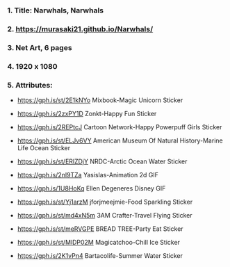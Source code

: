### 1. Title: Narwhals, Narwhals
### 2. https://murasaki21.github.io/Narwhals/
### 3. Net Art, 6 pages
### 4. 1920 x 1080
### 5. Attributes:
* https://gph.is/st/2E1kNYo
Mixbook-Magic Unicorn Sticker

* https://gph.is/2zxPY1D
Zonkt-Happy Fun Sticker

* https://gph.is/2REPtcJ
Cartoon Network-Happy Powerpuff Girls Sticker

* https://gph.is/st/ELJv6VY
American Museum Of Natural History-Marine Life Ocean Sticker

* https://gph.is/st/ERlZDjY
NRDC-Arctic Ocean Water Sticker

* https://gph.is/2nl9TZa
Yasislas-Animation 2d GIF

* https://gph.is/1U8HoKq
Ellen Degeneres Disney GIF

* https://gph.is/st/Yj1arzM
jforjmeejmie-Food Sparkling Sticker

* https://gph.is/st/md4xN5m
3AM Crafter-Travel Flying Sticker

* https://gph.is/st/meRVGPE
BREAD TREE-Party Eat Sticker 

* https://gph.is/st/MlDP02M
Magicatchoo-Chill Ice Sticker

* https://gph.is/2K1vPn4
Bartacolife-Summer Water Sticker 

